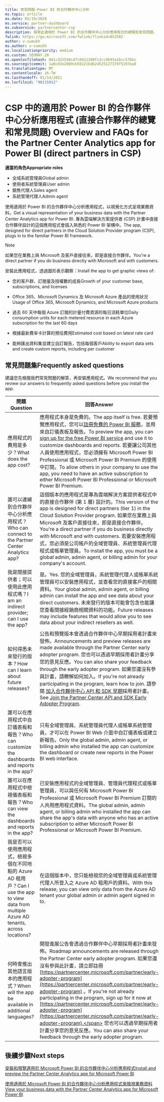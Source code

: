 ```yaml
---
title: 常見問題-Power BI 的合作夥伴中心分析
ms.topic: article
ms.date: 05/19/2020
ms.service: partner-dashboard
ms.subservice: partnercenter-csp
description: 探索此適用於 Power BI 的合作夥伴中心分析應用程式的總覽和常見問題。
fwlink: https://go.microsoft.com/fwlink/?linkid=852582
author: v-sumukh
ms.author: v-sumukh
ms.localizationpriority: medium
ms.custom: SEOMAY.20
ms.openlocfilehash: 0d1cd25558cd7c0421398fc2cc9b93a1bcc57bbc
ms.sourcegitcommit: 1a0c83e2089cb58221bdb24525127378f5197ea8
ms.translationtype: MT
ms.contentlocale: zh-TW
ms.lasthandoff: 01/14/2021
ms.locfileid: "98215912"
---
```

# <a name="overview-and-faqs-for-the-partner-center-analytics-app-for-power-bi-direct-partners-in-csp"></a><span data-ttu-id="cfe3c-103">CSP 中的適用於 Power BI 的合作夥伴中心分析應用程式 (直接合作夥伴的總覽和常見問題) </span><span class="sxs-lookup"><span data-stu-id="cfe3c-103">Overview and FAQs for the Partner Center Analytics app for Power BI (direct partners in CSP)</span></span>



<span data-ttu-id="cfe3c-104">**適當的角色**</span><span class="sxs-lookup"><span data-stu-id="cfe3c-104">**Appropriate roles**</span></span>

- <span data-ttu-id="cfe3c-105">全域系統管理員</span><span class="sxs-lookup"><span data-stu-id="cfe3c-105">Global admin</span></span>
- <span data-ttu-id="cfe3c-106">使用者系統管理員</span><span class="sxs-lookup"><span data-stu-id="cfe3c-106">User admin</span></span>
- <span data-ttu-id="cfe3c-107">銷售代理人</span><span class="sxs-lookup"><span data-stu-id="cfe3c-107">Sales agent</span></span>
- <span data-ttu-id="cfe3c-108">系統管理代理人</span><span class="sxs-lookup"><span data-stu-id="cfe3c-108">Admin agent</span></span>

<span data-ttu-id="cfe3c-109">使用適用於 Power BI 的合作夥伴中心分析應用程式，以視覺化方式呈現業務資料。</span><span class="sxs-lookup"><span data-stu-id="cfe3c-109">Get a visual representation of your business data with the Partner Center Analytics app for Power BI.</span></span> <span data-ttu-id="cfe3c-110">專為雲端解決方案提供者 (CSP) 計畫中直接合作夥伴設計的這個應用程式會插入熟悉的 Power BI 架構中。</span><span class="sxs-lookup"><span data-stu-id="cfe3c-110">The app, designed for direct partners in the Cloud Solution Provider program (CSP), plugs in to the familiar Power BI framework.</span></span>

> [!NOTE]  
> <span data-ttu-id="cfe3c-111">如果您在業務上與 Microsoft 及客戶直接往來，即是直接合作夥伴。</span><span class="sxs-lookup"><span data-stu-id="cfe3c-111">You're a direct partner if you do business directly with Microsoft and with customers.</span></span>

<span data-ttu-id="cfe3c-112">安裝此應用程式，透過圖形表示觀察：</span><span class="sxs-lookup"><span data-stu-id="cfe3c-112">Install the app to get graphic views of:</span></span>

- <span data-ttu-id="cfe3c-113">您的客戶群、訂閱量及授權數的成長</span><span class="sxs-lookup"><span data-stu-id="cfe3c-113">Growth of your customer base, subscriptions, and licenses</span></span>

- <span data-ttu-id="cfe3c-114">Office 365、Microsoft Dynamics 及 Microsoft Azure 產品的使用狀況</span><span class="sxs-lookup"><span data-stu-id="cfe3c-114">Usage of Office 365, Microsoft Dynamics, and Microsoft Azure products</span></span>

- <span data-ttu-id="cfe3c-115">過去 60 天中每個 Azure 訂閱的計量付費資源的每日消耗單位</span><span class="sxs-lookup"><span data-stu-id="cfe3c-115">Daily consumption units for each metered resource in each Azure subscription for the last 60 days</span></span>

- <span data-ttu-id="cfe3c-116">根據最新費率卡計算的預估費用</span><span class="sxs-lookup"><span data-stu-id="cfe3c-116">Estimated cost based on latest rate card</span></span>

- <span data-ttu-id="cfe3c-117">能夠匯出資料集並建立自訂報告，包括每個客戶</span><span class="sxs-lookup"><span data-stu-id="cfe3c-117">Ability to export data sets and create custom reports, including per customer</span></span>

## <a name="frequently-asked-questions"></a><span data-ttu-id="cfe3c-118">常見問題集</span><span class="sxs-lookup"><span data-stu-id="cfe3c-118">Frequently asked questions</span></span>

<span data-ttu-id="cfe3c-119">建議您先檢閱我們常見問題的解答，再安裝應用程式。</span><span class="sxs-lookup"><span data-stu-id="cfe3c-119">We recommend that you review our answers to frequently asked questions before you install the app.</span></span>

| <span data-ttu-id="cfe3c-120">**問題**</span><span class="sxs-lookup"><span data-stu-id="cfe3c-120">**Question**</span></span> | <span data-ttu-id="cfe3c-121">**回答**</span><span class="sxs-lookup"><span data-stu-id="cfe3c-121">**Answer**</span></span> |
| --- | ---------- |
| <span data-ttu-id="cfe3c-122">應用程式的費用是多少？</span><span class="sxs-lookup"><span data-stu-id="cfe3c-122">What does the app cost?</span></span> | <span data-ttu-id="cfe3c-123">應用程式本身是免費的。</span><span class="sxs-lookup"><span data-stu-id="cfe3c-123">The app itself is free.</span></span> <span data-ttu-id="cfe3c-124">若要預覽應用程式，您可以[註冊免費的 Power BI 服務](https://go.microsoft.com/fwlink/p/?linkid=845347)，並用來自訂儀表板及報告。</span><span class="sxs-lookup"><span data-stu-id="cfe3c-124">To preview the app, you can [sign up for the free Power BI service](https://go.microsoft.com/fwlink/p/?linkid=845347) and use it to customize dashboards and reports.</span></span> <span data-ttu-id="cfe3c-125">若要讓公司其他人員使用應用程式，您必須擁有 Microsoft Power BI Professional 或 Microsoft Power BI Premium 的使用中訂閱。</span><span class="sxs-lookup"><span data-stu-id="cfe3c-125">To allow others in your company to use the app, you need to have an active subscription to either Microsoft Power BI Professional or Microsoft Power BI Premium.</span></span> |
| <span data-ttu-id="cfe3c-126">誰可以連線到合作夥伴中心分析應用程式？</span><span class="sxs-lookup"><span data-stu-id="cfe3c-126">Who can connect to the Partner Center Analytics app?</span></span> | <span data-ttu-id="cfe3c-127">這個版本的應用程式是專為雲端解決方案提供者程式中的直接合作夥伴 (第 1 層) 設計的。</span><span class="sxs-lookup"><span data-stu-id="cfe3c-127">This version of the app is designed for direct partners (tier 1) in the Cloud Solution Provider program.</span></span> <span data-ttu-id="cfe3c-128">如果您在業務上與 Microsoft 及客戶直接往來，即是直接合作夥伴。</span><span class="sxs-lookup"><span data-stu-id="cfe3c-128">You're a direct partner if you do business directly with Microsoft and with customers.</span></span> <span data-ttu-id="cfe3c-129">若要安裝應用程式，您必須是公司帳戶的全域管理員、系統管理員代理程式或帳單管理員。</span><span class="sxs-lookup"><span data-stu-id="cfe3c-129">To install the app, you must be a global admin, admin agent, or billing admin for your company's account.</span></span> |
| <span data-ttu-id="cfe3c-130">我是間接提供者；可以使用此應用程式嗎？</span><span class="sxs-lookup"><span data-stu-id="cfe3c-130">I am an indirect provider; can I use the app?</span></span> | <span data-ttu-id="cfe3c-131">是。</span><span class="sxs-lookup"><span data-stu-id="cfe3c-131">Yes.</span></span> <span data-ttu-id="cfe3c-132">您的全域管理員，系統管理代理人或帳單系統管理員可以安裝應用程式，並查看您的直接客戶的相關資料。</span><span class="sxs-lookup"><span data-stu-id="cfe3c-132">Your global admin, admin agent, or billing admin can install the app and see data about your direct customers.</span></span> <span data-ttu-id="cfe3c-133">未來發行的版本可能會包含也能讓您查看間接經銷商相關資料的功能。</span><span class="sxs-lookup"><span data-stu-id="cfe3c-133">Future releases may include features that would allow you to see data about your indirect resellers as well.</span></span> |
| <span data-ttu-id="cfe3c-134">如何得悉未來發行的版本？</span><span class="sxs-lookup"><span data-stu-id="cfe3c-134">How can I learn about future releases?</span></span> | <span data-ttu-id="cfe3c-135">公告和預覽版本會透過合作夥伴中心早期採用者計畫來發佈。</span><span class="sxs-lookup"><span data-stu-id="cfe3c-135">Announcements and preview releases are made available through the Partner Center early adopter program.</span></span> <span data-ttu-id="cfe3c-136">您也可以透過早期採用者計畫分享您的意見反應。</span><span class="sxs-lookup"><span data-stu-id="cfe3c-136">You can also share your feedback through the early adopter program.</span></span> <span data-ttu-id="cfe3c-137">如果您還沒有參與計畫，請瞭解如何加入。</span><span class="sxs-lookup"><span data-stu-id="cfe3c-137">If you're not already participating in the program, learn how to join.</span></span> <span data-ttu-id="cfe3c-138">請參閱 [加入合作夥伴中心 API 和 SDK 早期](/partner-center/develop/early-adopter-program)採用者計畫。</span><span class="sxs-lookup"><span data-stu-id="cfe3c-138">See [Join the Partner Center API and SDK Early Adopter Program](/partner-center/develop/early-adopter-program).</span></span>  |
| <span data-ttu-id="cfe3c-139">誰可以在應用程式中自訂儀表板和報告？</span><span class="sxs-lookup"><span data-stu-id="cfe3c-139">Who can customize the dashboards and reports in the app?</span></span> | <span data-ttu-id="cfe3c-140">只有全域管理員、系統管理員代理人或帳單系統管理員，才可以在 Power BI Web 介面中自訂儀表板或建立新報告。</span><span class="sxs-lookup"><span data-stu-id="cfe3c-140">Only the global admin, admin agent, or billing admin who installed the app can customize the dashboard or create new reports in the Power BI web interface.</span></span> |
| <span data-ttu-id="cfe3c-141">誰可以在應用程式中檢視儀表板和報告？</span><span class="sxs-lookup"><span data-stu-id="cfe3c-141">Who can view the dashboards and reports in the app?</span></span> | <span data-ttu-id="cfe3c-142">已安裝應用程式的全域管理員、管理員代理程式或帳單管理員，可以與任何有 Microsoft Power BI Professional 或 Microsoft Power BI Premium 訂閱的人共用應用程式資料。</span><span class="sxs-lookup"><span data-stu-id="cfe3c-142">The global admin, admin agent, or billing admin who installed the app can share the app's data with anyone who has an active subscription to either Microsoft Power BI Professional or Microsoft Power BI Premium.</span></span> |
| <span data-ttu-id="cfe3c-143">我是否可以使用應用程式，檢視多個在不同地點的 Azure AD 租用戶？</span><span class="sxs-lookup"><span data-stu-id="cfe3c-143">Can I use the app to view data from multiple Azure AD tenants, across locations?</span></span> | <span data-ttu-id="cfe3c-144">在這個版本中，您只能檢視您的全域管理員或系統管理代理人所登入之 Azure AD 租用戶的資料。</span><span class="sxs-lookup"><span data-stu-id="cfe3c-144">With this release, you can view only data from the Azure AD tenant your global admin or admin agent signed in to.</span></span> | 
| <span data-ttu-id="cfe3c-145">何時會推出其他語言版本的應用程式？</span><span class="sxs-lookup"><span data-stu-id="cfe3c-145">When will the app be available in additional languages?</span></span> | <span data-ttu-id="cfe3c-146">開發進展公告會透過合作夥伴中心早期採用者計畫來發佈。</span><span class="sxs-lookup"><span data-stu-id="cfe3c-146">Roadmap announcements are released through the Partner Center early adopter program.</span></span> <span data-ttu-id="cfe3c-147">如果您還沒有參與此計畫，請立即註冊 [https://partnercenter.microsoft.com/partner/early-adopter-program](https://partnercenter.microsoft.com/partner/early-adopter-program) 。</span><span class="sxs-lookup"><span data-stu-id="cfe3c-147">If you're not already participating in the program, sign up for it now at [https://partnercenter.microsoft.com/partner/early-adopter-program](https://partnercenter.microsoft.com/partner/early-adopter-program).</span></span> <span data-ttu-id="cfe3c-148">您也可以透過早期採用者計畫分享您的意見反應。</span><span class="sxs-lookup"><span data-stu-id="cfe3c-148">You can also share your feedback through the early adopter program.</span></span> | 



## <a name="next-steps"></a><span data-ttu-id="cfe3c-149">後續步驟</span><span class="sxs-lookup"><span data-stu-id="cfe3c-149">Next steps</span></span>

[<span data-ttu-id="cfe3c-150">安裝和預覽適用於 Microsoft Power BI 的合作夥伴中心分析應用程式</span><span class="sxs-lookup"><span data-stu-id="cfe3c-150">Install and preview the Partner Center Analytics app for Microsoft Power BI</span></span>](power-bi-app-for-direct-partners-install.md)

[<span data-ttu-id="cfe3c-151">使用適用於 Microsoft Power BI 的合作夥伴中心分析應用程式來檢視業務資料</span><span class="sxs-lookup"><span data-stu-id="cfe3c-151">View your business data with the Partner Center Analytics app for Microsoft Power BI</span></span>](power-bi-app-for-direct-partners-use.md)